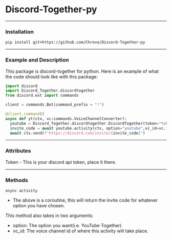 # Discord-Together-py

---

### Installation
`pip install git+https://github.com/Chrovo/Discord-Together-py`

---

### Example and Description

This package is discord-together for python. Here is an example of what the code should look like with this package:
```python
import discord
import Discord_Together.discordtogether
from discord.ext import commands

client = commands.Bot(command_prefix = "!")

@client.command()
async def yt(ctx, vc:commands.VoiceChannelConverter):
  youtube = Discord_Together.discordtogether.DiscordTogether(token="token here")
  invite_code = await youtube.activity(ctx, option="youtube",vc_id=vc.id)
  await ctx.send(f"https://discord.com/invite/{invite_code}")
```
---

### Attributes

Token - This is your discord api token, place it there.

---

### Methods
`async activity`
- The above is a coroutine, this will return the invite code for whatever option you have chosen.

This method also takes in two arguments:
- option: The option you want(i.e. YouTube Together)
- vc_id: The voice channel id of where this activity will take place.
